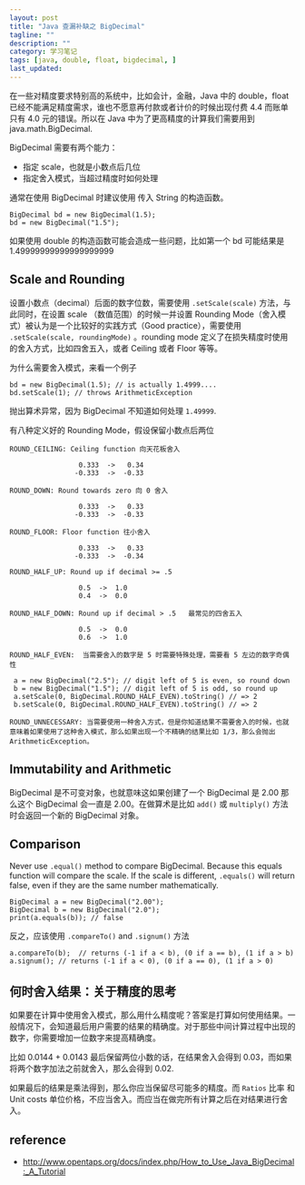 ```yaml
---
layout: post
title: "Java 查漏补缺之 BigDecimal"
tagline: ""
description: ""
category: 学习笔记
tags: [java, double, float, bigdecimal, ]
last_updated:
---
```


在一些对精度要求特别高的系统中，比如会计，金融，Java 中的 double，float 已经不能满足精度需求，谁也不愿意再付款或者计价的时候出现付费 4.4 而账单只有 4.0 元的错误。所以在 Java 中为了更高精度的计算我们需要用到 java.math.BigDecimal.

BigDecimal 需要有两个能力：

- 指定 scale，也就是小数点后几位
- 指定舍入模式，当超过精度时如何处理

通常在使用 BigDecimal 时建议使用 传入 String 的构造函数。

    BigDecimal bd = new BigDecimal(1.5);
    bd = new BigDecimal("1.5");

如果使用 double 的构造函数可能会造成一些问题，比如第一个 bd 可能结果是 1.49999999999999999999

## Scale and Rounding
设置小数点（decimal）后面的数字位数，需要使用 `.setScale(scale)` 方法，与此同时，在设置 scale （数值范围）的时候一并设置 Rounding Mode（舍入模式）被认为是一个比较好的实践方式（Good practice），需要使用 `.setScale(scale, roundingMode)` 。rounding mode 定义了在损失精度时使用的舍入方式，比如四舍五入，或者 Ceiling 或者 Floor 等等。

为什么需要舍入模式，来看一个例子

    bd = new BigDecimal(1.5); // is actually 1.4999....
    bd.setScale(1); // throws ArithmeticException

抛出算术异常，因为 BigDecimal 不知道如何处理 `1.49999`.

有八种定义好的 Rounding Mode，假设保留小数点后两位

    ROUND_CEILING: Ceiling function 向天花板舍入

                     0.333  ->   0.34
                    -0.333  ->  -0.33

    ROUND_DOWN: Round towards zero 向 0 舍入

                     0.333  ->   0.33
                    -0.333  ->  -0.33

    ROUND_FLOOR: Floor function 往小舍入

                     0.333  ->   0.33
                    -0.333  ->  -0.34

    ROUND_HALF_UP: Round up if decimal >= .5

                     0.5  ->  1.0
                     0.4  ->  0.0

    ROUND_HALF_DOWN: Round up if decimal > .5   最常见的四舍五入

                     0.5  ->  0.0
                     0.6  ->  1.0

    ROUND_HALF_EVEN:  当需要舍入的数字是 5 时需要特殊处理，需要看 5 左边的数字奇偶性

     a = new BigDecimal("2.5"); // digit left of 5 is even, so round down
     b = new BigDecimal("1.5"); // digit left of 5 is odd, so round up
     a.setScale(0, BigDecimal.ROUND_HALF_EVEN).toString() // => 2
     b.setScale(0, BigDecimal.ROUND_HALF_EVEN).toString() // => 2

    ROUND_UNNECESSARY: 当需要使用一种舍入方式，但是你知道结果不需要舍入的时候，也就意味着如果使用了这种舍入模式，那么如果出现一个不精确的结果比如 1/3，那么会抛出 ArithmeticException。

## Immutability and Arithmetic
BigDecimal 是不可变对象，也就意味这如果创建了一个 BigDecimal 是 2.00 那么这个 BigDecimal 会一直是 2.00。在做算术是比如 `add()` 或 `multiply()` 方法时会返回一个新的 BigDecimal 对象。


## Comparison
Never use `.equal()` method to compare BigDecimal. Because this equals function will compare the scale. If the scale is different, `.equals()` will return false, even if they are the same number mathematically.

    BigDecimal a = new BigDecimal("2.00");
    BigDecimal b = new BigDecimal("2.0");
    print(a.equals(b)); // false

反之，应该使用 `.compareTo()` and `.signum()` 方法

    a.compareTo(b);  // returns (-1 if a < b), (0 if a == b), (1 if a > b)
    a.signum(); // returns (-1 if a < 0), (0 if a == 0), (1 if a > 0)

## 何时舍入结果：关于精度的思考
如果要在计算中使用舍入模式，那么用什么精度呢？答案是打算如何使用结果。一般情况下，会知道最后用户需要的结果的精确度。对于那些中间计算过程中出现的数字，你需要增加一位数字来提高精确度。

比如 0.0144 + 0.0143 最后保留两位小数的话，在结果舍入会得到 0.03，而如果将两个数字加法之前就舍入，那么会得到 0.02.

如果最后的结果是乘法得到，那么你应当保留尽可能多的精度。而 `Ratios` 比率 和 Unit costs 单位价格，不应当舍入。而应当在做完所有计算之后在对结果进行舍入。

## reference

- <http://www.opentaps.org/docs/index.php/How_to_Use_Java_BigDecimal:_A_Tutorial>
